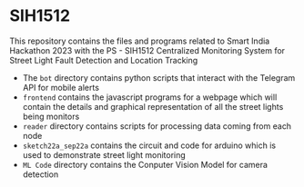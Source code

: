 # SIH1512
This repository contains the files and programs related to Smart India Hackathon 2023 with the PS - SIH1512 Centralized Monitoring System for Street Light Fault Detection and Location Tracking

- The `bot` directory contains python scripts that interact with the Telegram API for mobile alerts
- `frontend` contains the javascript programs for a webpage which will contain the details and graphical representation of all the street lights being monitors
- `reader` directory contains scripts for processing data coming from each node
- `sketch22a_sep22a` contains the circuit and code for arduino which is used to demonstrate street light monitoring
- `ML Code` directory contains the Conputer Vision Model for camera detection
